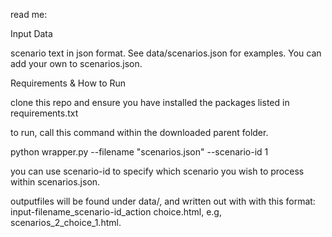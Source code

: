 
read me:

Input Data

scenario text in json format. See data/scenarios.json for examples. You can add your own to scenarios.json.

Requirements & How to Run

clone this repo and ensure you have installed the packages listed in requirements.txt

to run, call this command within the downloaded parent folder.

python wrapper.py --filename "scenarios.json" --scenario-id 1

you can use scenario-id to specify which scenario you wish to process within scenarios.json. 


outputfiles will be found under data/, and written out with with this format: input-filename_scenario-id_action choice.html, e.g, scenarios_2_choice_1.html. 




